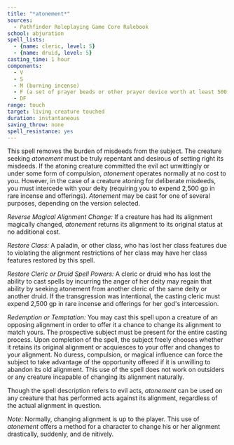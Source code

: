 ```yaml
---
title: "*atonement*"
sources:
  - Pathfinder Roleplaying Game Core Rulebook
school: abjuration
spell_lists:
  - {name: cleric, level: 5}
  - {name: druid, level: 5}
casting_time: 1 hour
components:
  - V
  - S
  - M (burning incense)
  - F (a set of prayer beads or other prayer device worth at least 500 gp)
  - DF
range: touch
target: living creature touched
duration: instantaneous
saving_throw: none
spell_resistance: yes
---
```


This spell removes the burden of misdeeds from the subject. The creature seeking *atonement* must be truly repentant and desirous of setting right its misdeeds. If the atoning creature committed the evil act unwittingly or under some form of compulsion, *atonement* operates normally at no cost to you. However, in the case of a creature atoning for deliberate misdeeds, you must intercede with your deity (requiring you to expend 2,500 gp in rare incense and offerings). *Atonement* may be cast for one of several purposes, depending on the version selected.

*Reverse Magical Alignment Change:* If a creature has had its alignment magically changed, *atonement* returns its alignment to its original status at no additional cost.

*Restore Class:* A paladin, or other class, who has lost her class features due to violating the alignment restrictions of her class may have her class features restored by this spell.

*Restore Cleric or Druid Spell Powers:* A cleric or druid who has lost the ability to cast spells by incurring the anger of her deity may regain that ability by seeking atonement from another cleric of the same deity or another druid. If the transgression was intentional, the casting cleric must expend 2,500 gp in rare incense and offerings for her god's intercession.

*Redemption or Temptation:* You may cast this spell upon a creature of an opposing alignment in order to offer it a chance to change its alignment to match yours. The prospective subject must be present for the entire casting process. Upon completion of the spell, the subject freely chooses whether it retains its original alignment or acquiesces to your offer and changes to your alignment. No duress, compulsion, or magical influence can force the subject to take advantage of the opportunity offered if it is unwilling to abandon its old alignment. This use of the spell does not work on outsiders or any creature incapable of changing its alignment naturally.

Though the spell description refers to evil acts, *atonement* can be used on any creature that has performed acts against its alignment, regardless of the actual alignment in question.

*Note:* Normally, changing alignment is up to the player. This use of *atonement* offers a method for a character to change his or her alignment drastically, suddenly, and de nitively.

